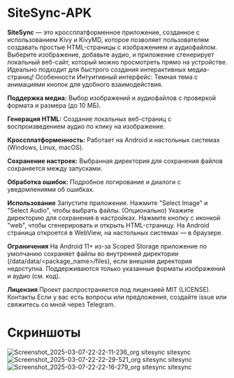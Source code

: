 # SiteSync-APK
**SiteSync** — это кроссплатформенное приложение, созданное с использованием Kivy и KivyMD, которое позволяет пользователям создавать простые HTML-страницы с изображением и аудиофайлом. Выберите изображение, добавьте аудио, и приложение сгенерирует локальный веб-сайт, который можно просмотреть прямо на устройстве. Идеально подходит для быстрого создания интерактивных медиа-страниц!
Особенности
Интуитивный интерфейс: Темная тема с анимациями кнопок для удобного взаимодействия.

**Поддержка медиа:** Выбор изображений и аудиофайлов с проверкой формата и размера (до 10 МБ).

**Генерация HTML:** Создание локальных веб-страниц с воспроизведением аудио по клику на изображение.

**Кроссплатформенность:** Работает на Android и настольных системах (Windows, Linux, macOS).

**Сохранение настроек:** Выбранная директория для сохранения файлов сохраняется между запусками.

**Обработка ошибок:** Подробное логирование и диалоги с уведомлениями об ошибках.

**Использование**
Запустите приложение.
Нажмите "Select Image" и "Select Audio", чтобы выбрать файлы.
(Опционально) Укажите директорию для сохранения в настройках.
Нажмите кнопку с иконкой "web", чтобы сгенерировать и открыть HTML-страницу.
На Android страница откроется в WebView, на настольных системах — в браузере.

**Ограничения**
На Android 11+ из-за Scoped Storage приложение по умолчанию сохраняет файлы во внутренней директории (/data/data/<package_name>/files), если внешняя директория недоступна.
Поддерживаются только указанные форматы изображений и аудио (см. код).

**Лицензия**
Проект распространяется под лицензией MIT (LICENSE).
Контакты
Если у вас есть вопросы или предложения, создайте issue или свяжитесь со мной через Telegram.


# Скриншоты
![Screenshot_2025-03-07-22-22-11-236_org sitesync sitesync](https://github.com/user-attachments/assets/1741e7cf-03a4-46ea-8e6e-2cb448011560)
![Screenshot_2025-03-07-22-22-29-521_org sitesync sitesync](https://github.com/user-attachments/assets/fd923982-ab13-4090-afbf-4d0e915e182a)
![Screenshot_2025-03-07-22-22-16-279_org sitesync sitesync](https://github.com/user-attachments/assets/f95ba609-7e03-4c69-9742-79342ff6af32)
